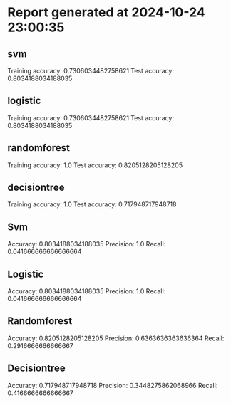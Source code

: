 # Report generated at 2024-10-24 23:00:35

## svm

Training accuracy: 0.7306034482758621
Test accuracy: 0.8034188034188035

## logistic

Training accuracy: 0.7306034482758621
Test accuracy: 0.8034188034188035

## randomforest

Training accuracy: 1.0
Test accuracy: 0.8205128205128205

## decisiontree

Training accuracy: 1.0
Test accuracy: 0.717948717948718

## Svm

Accuracy: 0.8034188034188035
Precision: 1.0
Recall: 0.041666666666666664

## Logistic

Accuracy: 0.8034188034188035
Precision: 1.0
Recall: 0.041666666666666664

## Randomforest

Accuracy: 0.8205128205128205
Precision: 0.6363636363636364
Recall: 0.2916666666666667

## Decisiontree

Accuracy: 0.717948717948718
Precision: 0.3448275862068966
Recall: 0.4166666666666667

